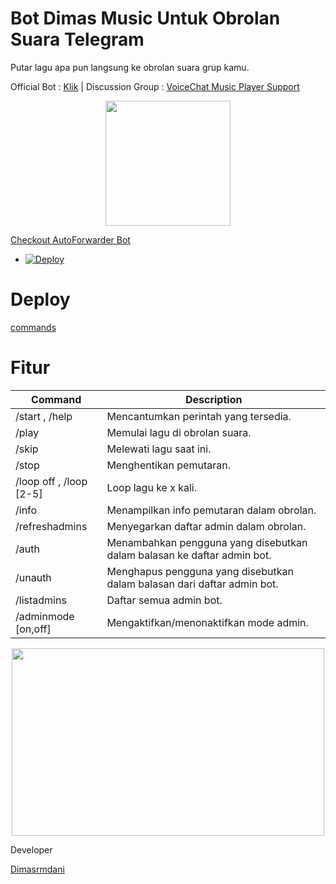 # Bot Dimas Music Untuk Obrolan Suara Telegram
Putar lagu apa pun langsung ke obrolan suara grup kamu.

Official Bot : [Klik](https://telegram.me/botdimasdoang)   |   Discussion Group : [VoiceChat Music Player Support](https://telegram.me/botdimasdoang)

<p align="center">
  <img width="200" height="200" src="https://telegra.ph/file/90f63abb9e487fdc35241.jpg">
</p>

[Checkout AutoForwarder Bot](https://sktechhub.com/auto-forward)


- [![Deploy](https://www.herokucdn.com/deploy/button.svg)](https://heroku.com/deploy)

# Deploy
[commands](https://github.com/DarkSkull777/DimasMusic#features)


# Fitur
Command | Description
------------ | -------------
/start , /help | Mencantumkan perintah yang tersedia.
/play <nama lagu> | Memulai lagu di obrolan suara.
/skip | Melewati lagu saat ini.
/stop | Menghentikan pemutaran.
/loop off , /loop [2-5] | Loop lagu ke x kali.
/info | Menampilkan info pemutaran dalam obrolan.
/refreshadmins | Menyegarkan daftar admin dalam obrolan.
/auth | Menambahkan pengguna yang disebutkan dalam balasan ke daftar admin bot.
/unauth | Menghapus pengguna yang disebutkan dalam balasan dari daftar admin bot.
/listadmins | Daftar semua admin bot.
/adminmode [on,off] | Mengaktifkan/menonaktifkan mode admin.

<p align="center">
  <img width="500" height="300" src="https://telegra.ph/file/582e4a4322f972e8b29c9.jpg">
</p

# Developer
[Dimasrmdani](https://github.com/xskull7)